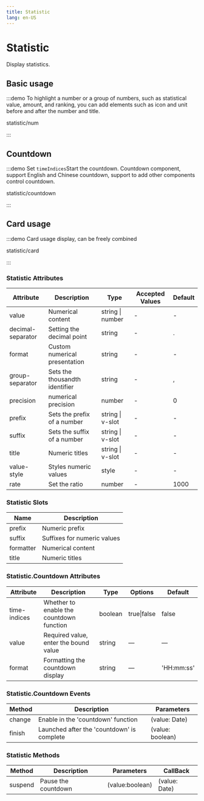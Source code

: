 ```yaml
---
title: Statistic
lang: en-US
---
```


# Statistic

Display statistics.

## Basic usage

:::demo To highlight a number or a group of numbers, such as statistical value, amount, and ranking, you can add elements such as icon and unit before and after the number and title.

statistic/num

:::

## Countdown

:::demo Set `timeIndices`Start the countdown. Countdown component, support English and Chinese countdown, support to add other components control countdown.

statistic/countdown

:::

## Card usage

:::demo Card usage display, can be freely combined

statistic/card

:::

### Statistic Attributes

| Attribute         | Description                    | Type             | Accepted Values | Default |
| ----------------- | ------------------------------ | ---------------- | --------------- | ------- |
| value             | Numerical content              | string \| number | -               | -       |
| decimal-separator | Setting the decimal point      | string           | -               | .       |
| format            | Custom numerical presentation  | string           | -               | -       |
| group-separator   | Sets the thousandth identifier | string           | -               | ,       |
| precision         | numerical precision            | number           | -               | 0       |
| prefix            | Sets the prefix of a number    | string \| v-slot | -               | -       |
| suffix            | Sets the suffix of a number    | string \| v-slot | -               | -       |
| title             | Numeric titles                 | string \| v-slot | -               | -       |
| value-style       | Styles numeric values          | style            | -               | -       |
| rate              | Set the ratio                  | number           | -               | 1000    |

### Statistic Slots

| Name      | Description                 |
| --------- | --------------------------- |
| prefix    | Numeric prefix              |
| suffix    | Suffixes for numeric values |
| formatter | Numerical content           |
| title     | Numeric titles              |

### Statistic.Countdown Attributes

| Attribute    | Description                              | Type    | Options     | Default    |
| ------------ | ---------------------------------------- | ------- | ----------- | ---------- |
| time-indices | Whether to enable the countdown function | boolean | true\|false | false      |
| value        | Required value, enter the bound value    | string  | —           | —          |
| format       | Formatting the countdown display         | string  | —           | 'HH:mm:ss' |

### Statistic.Countdown Events

| Method | Description                                | Parameters       |
| ------ | ------------------------------------------ | ---------------- |
| change | Enable in the 'countdown' function         | (value: Date)    |
| finish | Launched after the 'countdown' is complete | (value: boolean) |

### Statistic Methods

| Method  | Description         | Parameters      | CallBack      |
| ------- | ------------------- | --------------- | ------------- |
| suspend | Pause the countdown | (value:boolean) | (value: Date) |
